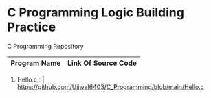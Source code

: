 # C Programming Logic Building Practice
C Programming Repository

| Program Name             | Link Of Source Code                                                                   |
| ----------------- | ------------------------------------------------------------------ |

1. Hello.c : | https://github.com/Ujjwal6403/C_Programming/blob/main/Hello.c
